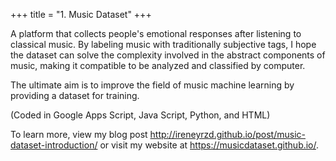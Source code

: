 +++
title = "1. Music Dataset"
+++

A platform that collects people's emotional responses after listening to classical music. By labeling music with traditionally subjective tags, I hope the dataset can solve the complexity involved in the abstract components of music, making it compatible to be analyzed and classified by computer. 

<!--more-->

The ultimate aim is to improve the field of music machine learning by providing a dataset for training.

(Coded in Google Apps Script, Java Script, Python, and HTML)

To learn more, view my blog post <http://ireneyrzd.github.io/post/music-dataset-introduction/> or visit my website at <https://musicdataset.github.io/>. 